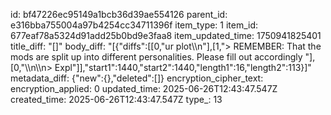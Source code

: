 id: bf47226ec95149a1bcb36d39ae554126
parent_id: e316bba755004a97b4254cc34711396f
item_type: 1
item_id: 677eaf78a5324d91add25b0bd9e3faa8
item_updated_time: 1750941825401
title_diff: "[]"
body_diff: "[{\"diffs\":[[0,\"ur plot\\\n\"],[1,\"> REMEMBER: That the mods are split up into different personalities. Please fill out accordingly \"],[0,\"\\\n\\\n> Expl\"]],\"start1\":1440,\"start2\":1440,\"length1\":16,\"length2\":113}]"
metadata_diff: {"new":{},"deleted":[]}
encryption_cipher_text: 
encryption_applied: 0
updated_time: 2025-06-26T12:43:47.547Z
created_time: 2025-06-26T12:43:47.547Z
type_: 13